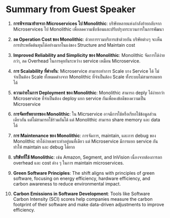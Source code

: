 # Summary from Guest Speaker

1. **การพิจารณาย้ายจาก Microservices ไป Monolithic**: บริษัทหลายแห่งกำลังย้ายกลับจาก Microservices ไป Monolithic เพื่อลดความซับซ้อนและปรับปรุงกระบวนการในการพัฒนา

2. **ลด Operation Cost ของ Monolithic**: ด้วยการรวมบริการเข้าด้วยกัน บริษัทต่างๆ จะเห็นการประหยัดต้นทุนได้อย่างมากในแง่ของ Structure and Maintain cost

3. **Improved Reliability and Simplicity ของ Monolithic**: Monolithic จัดการได้ง่ายกว่า, ลด Overhead ในการคุยกันระหว่าง service เหมือน Microservice.

4. **การ Scalability ที่ต่างกัน**: Microservice สามารถทำการ Scale บาง Service ได้ ไม่จำเป็นต้อง Scale ทั้งหมดต่างจาก Monolithic ที่จำเป็นต้อง Scale ทั้งระบบไม่สามารถแยกได้

5. **ความง่ายในการ Deployment ของ Monolithic**: Monolithic สามารถ deply ได้ง่ายกว่า Microservice ที่จำเป็นต้อง deploy แยก service กันเพื่อคงข้อดีของความเป็น Microservice

6. **การจัดทรัพยากรของ Monolithic**: ใน Micrservice อาจมีการใช้หรือเรียกใช้ข้อมูลส่วนเดียวกัน แต่ไม่สามารถใช้ร่วมกันได้ แต่ Monolithic สามารถ share memory และ data ได้

7. **การ Maintenance ของ Monolithic**: การจัดการ, maintain, และการ debug ของ Monolithic ทำได้ง่ายเพราะทำอยู่บนที่เดียว แต่ Microservice มีการแยก service กันทำให้ maintain และ debug ได้ยาก

8. **บริษัทที่ใช้ Monolithic**: เช่น Amazon, Segment, and InVision เนื่องจากต้องการลก overhead และ cost ต่าง ๆ ในการ maintain microservices.

9. **Green Software Principles**: The shift aligns with principles of green software, focusing on energy efficiency, hardware efficiency, and carbon awareness to reduce environmental impact.

10. **Carbon Emissions in Software Development**: Tools like Software Carbon Intensity (SCI) scores help companies measure the carbon footprint of their software and make data-driven adjustments to improve efficiency.
